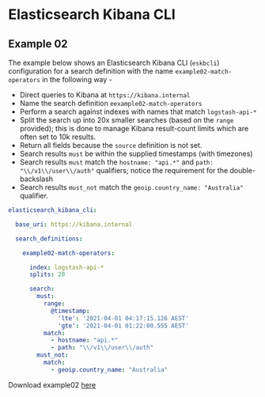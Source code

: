# Elasticsearch Kibana CLI

## Example 02
The example below shows an Elasticsearch Kibana CLI (`eskbcli`) configuration for a search definition with the
name `example02-match-operators` in the following way -

* Direct queries to Kibana at `https://kibana.internal`
* Name the search definition `eexample02-match-operators` 
* Perform a search against indexes with names that match `logstash-api-*`
* Split the search up into 20x smaller searches (based on the `range` provided); this is done to manage Kibana result-count limits which are often set to 10k results.
* Return all fields because the `source` definition is not set.
* Search results `must` be within the supplied timestamps (with timezones)
* Search results `must` match the `hostname: "api.*"` and `path: "\\/v1\\/user\\/auth"` qualifiers; notice the requirement for the double-backslash 
* Search results `must_not` match the `geoip.country_name: "Australia"` qualifier.

```yaml
elasticsearch_kibana_cli:

  base_uri: https://kibana.internal

  search_definitions:

    example02-match-operators:

      index: logstash-api-*
      splits: 20

      search:
        must:
          range:
            @timestamp:
              'lte': '2021-04-01 04:17:15.126 AEST'
              'gte': '2021-04-01 01:22:00.555 AEST'
          match:
            - hostname: "api.*"
            - path: "\\/v1\\/user\\/auth"
        must_not:
          match:
            - geoip.country_name: "Australia"
```

Download example02 [here](https://github.com/ndejong/elasticsearch_kibana_cli/raw/master/config-examples/example02.yml)
